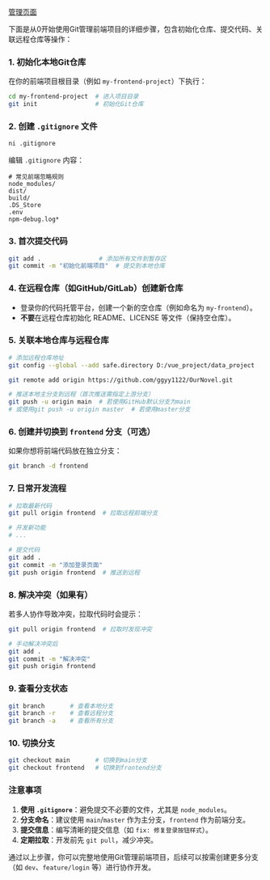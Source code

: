 
[管理页面](https://github.com/zxwk1998/vue-admin-better.git)



下面是从0开始使用Git管理前端项目的详细步骤，包含初始化仓库、提交代码、关联远程仓库等操作：


### **1. 初始化本地Git仓库**
在你的前端项目根目录（例如 `my-frontend-project`）下执行：
```bash
cd my-frontend-project  # 进入项目目录
git init                # 初始化Git仓库
```


### **2. 创建 `.gitignore` 文件**


```bash
ni .gitignore
```
编辑 `.gitignore` 内容：
```gitignore
# 常见前端忽略规则
node_modules/
dist/
build/
.DS_Store
.env
npm-debug.log*
```


### **3. 首次提交代码**
```bash
git add .                # 添加所有文件到暂存区
git commit -m "初始化前端项目"  # 提交到本地仓库
```


### **4. 在远程仓库（如GitHub/GitLab）创建新仓库**
- 登录你的代码托管平台，创建一个新的空仓库（例如命名为 `my-frontend`）。
- **不要**在远程仓库初始化 README、LICENSE 等文件（保持空仓库）。


### **5. 关联本地仓库与远程仓库**
```bash
# 添加远程仓库地址
git config --global --add safe.directory D:/vue_project/data_project

git remote add origin https://github.com/ggyy1122/OurNovel.git

# 推送本地主分支到远程（首次推送需指定上游分支）
git push -u origin main  # 若使用GitHub默认分支为main
# 或使用git push -u origin master  # 若使用master分支
```


### **6. 创建并切换到 `frontend` 分支（可选）**
如果你想将前端代码放在独立分支：
```bash
git branch -d frontend
```


### **7. 日常开发流程**
```bash
# 拉取最新代码
git pull origin frontend  # 拉取远程前端分支

# 开发新功能
# ...

# 提交代码
git add .
git commit -m "添加登录页面"
git push origin frontend  # 推送到远程
```


### **8. 解决冲突（如果有）**
若多人协作导致冲突，拉取代码时会提示：
```bash
git pull origin frontend  # 拉取时发现冲突

# 手动解决冲突后
git add .
git commit -m "解决冲突"
git push origin frontend
```


### **9. 查看分支状态**
```bash
git branch       # 查看本地分支
git branch -r    # 查看远程分支
git branch -a    # 查看所有分支
```


### **10. 切换分支**
```bash
git checkout main       # 切换到main分支
git checkout frontend   # 切换到frontend分支
```


### **注意事项**
1. **使用 `.gitignore`**：避免提交不必要的文件，尤其是 `node_modules`。
2. **分支命名**：建议使用 `main`/`master` 作为主分支，`frontend` 作为前端分支。
3. **提交信息**：编写清晰的提交信息（如 `fix: 修复登录按钮样式`）。
4. **定期拉取**：开发前先 `git pull`，减少冲突。

通过以上步骤，你可以完整地使用Git管理前端项目，后续可以按需创建更多分支（如 `dev`、`feature/login` 等）进行协作开发。